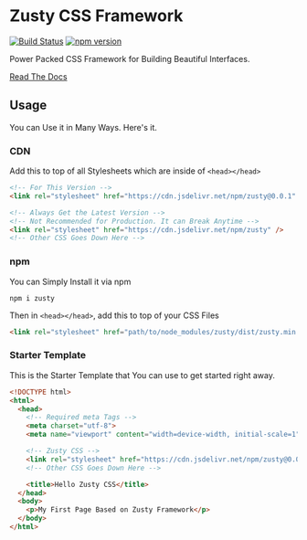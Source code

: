 # Zusty CSS Framework
[![Build Status](https://travis-ci.com/sarsamurmu/zusty.svg?branch=master)](https://travis-ci.com/sarsamurmu/zusty)
[![npm version](https://badge.fury.io/js/zusty.svg)](https://badge.fury.io/js/zusty)

Power Packed CSS Framework for Building Beautiful Interfaces.

[Read The Docs](https://zustycss.com/docs)

## Usage
You can Use it in Many Ways. Here's it.
### CDN
Add this to top of all Stylesheets which are inside of `<head></head>`
```html
<!-- For This Version -->
<link rel="stylesheet" href="https://cdn.jsdelivr.net/npm/zusty@0.0.1" />

<!-- Always Get the Latest Version -->
<!-- Not Recommended for Production. It can Break Anytime -->
<link rel="stylesheet" href="https://cdn.jsdelivr.net/npm/zusty" />
<!-- Other CSS Goes Down Here -->
```
### npm
You can Simply Install it via npm
```shell
npm i zusty
```
Then in `<head></head>`, add this to top of your CSS Files
```html
<link rel="stylesheet" href="path/to/node_modules/zusty/dist/zusty.min.css" />
```

### Starter Template
This is the Starter Template that You can use to get started right away.

```html
<!DOCTYPE html>
<html>
  <head>
    <!-- Required meta Tags -->
    <meta charset="utf-8">
    <meta name="viewport" content="width=device-width, initial-scale=1">

    <!-- Zusty CSS -->
    <link rel="stylesheet" href="https://cdn.jsdelivr.net/npm/zusty@0.0.1" />
    <!-- Other CSS Goes Down Here -->

    <title>Hello Zusty CSS</title>
  </head>
  <body>
    <p>My First Page Based on Zusty Framework</p>
  </body>
</html>
```

